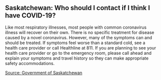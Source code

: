 ## Saskatchewan: Who should I contact if I think I have COVID-19?

Like most respiratory illnesses, most people with common coronavirus illness will recover on their own. There is no specific treatment for disease caused by a novel coronavirus. However, many of the symptoms can and should be treated. If symptoms feel worse than a standard cold, see a health care provider or call Healthline at 811. If you are planning to see your health care provider or go to the emergency room, please call ahead and explain your symptoms and travel history so they can make appropriate safety accommodations.

[Source: Government of Saskatchewan](https://saskatchewan.ca/coronavirus)
